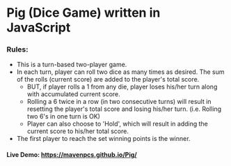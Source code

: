 # Pig (Dice Game) written in JavaScript

### Rules:
- This is a turn-based two-player game.
- In each turn, player can roll two dice as many times as desired. The sum of the rolls (current score) are added to the player's total score.
  - BUT, if player rolls a 1 from any die, player loses his/her turn along with accumulated current score.
  - Rolling a 6 twice in a row (in two consecutive turns) will result in resetting the player's total score and losing his/her turn.
  (i.e. Rolling two 6's in one turn is OK)
  - Player can also choose to 'Hold', which will result in adding the current score to his/her total score.
- The first player to reach the set winning points is the winner.

#### Live Demo: https://mavenpcs.github.io/Pig/
